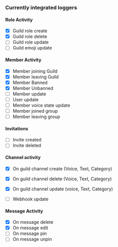 
### Currently integrated loggers

#### Role Activity
- [X] Guild role create
- [X] Guild role delete
- [ ] Guild role update
- [ ] Guild emoji update

#### Member Activity
- [X] Member joining Guild
- [X] Member leaving Guild
- [X] Member Banned
- [X] Member Unbanned
- [ ] Member update
- [ ] User update
- [ ] Member voice state update
- [ ] Member joined group
- [ ] Member leaving group

#### Invitations
- [ ] Invite created
- [ ] Invite deleted

#### Channel activity

- [X] On guild channel create (Voice, Text, Category)
- [X] On guild channel delete (Voice, Text, Category)
- [X] On guild channel update (voice, Text, Category)
- [ ] Webhook update 


#### Message Activity
- [x] On message delete
- [X] On message edit
- [ ] On message pin
- [ ] On message unpin

#### 


